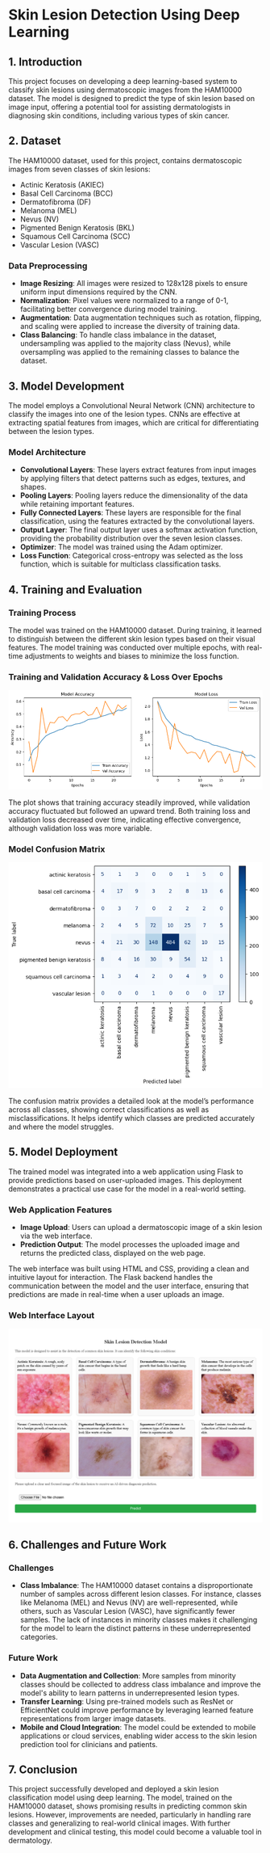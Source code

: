 # Skin Lesion Detection Using Deep Learning

## 1. Introduction

This project focuses on developing a deep learning-based system to classify skin lesions using dermatoscopic images from the HAM10000 dataset. The model is designed to predict the type of skin lesion based on image input, offering a potential tool for assisting dermatologists in diagnosing skin conditions, including various types of skin cancer.

## 2. Dataset

The HAM10000 dataset, used for this project, contains dermatoscopic images from seven classes of skin lesions:

- Actinic Keratosis (AKIEC)
- Basal Cell Carcinoma (BCC)
- Dermatofibroma (DF)
- Melanoma (MEL)
- Nevus (NV)
- Pigmented Benign Keratosis (BKL)
- Squamous Cell Carcinoma (SCC)
- Vascular Lesion (VASC)

### Data Preprocessing

- **Image Resizing**: All images were resized to 128x128 pixels to ensure uniform input dimensions required by the CNN.
- **Normalization**: Pixel values were normalized to a range of 0-1, facilitating better convergence during model training.
- **Augmentation**: Data augmentation techniques such as rotation, flipping, and scaling were applied to increase the diversity of training data.
- **Class Balancing**: To handle class imbalance in the dataset, undersampling was applied to the majority class (Nevus), while oversampling was applied to the remaining classes to balance the dataset.

## 3. Model Development

The model employs a Convolutional Neural Network (CNN) architecture to classify the images into one of the lesion types. CNNs are effective at extracting spatial features from images, which are critical for differentiating between the lesion types.

### Model Architecture

- **Convolutional Layers**: These layers extract features from input images by applying filters that detect patterns such as edges, textures, and shapes.
- **Pooling Layers**: Pooling layers reduce the dimensionality of the data while retaining important features.
- **Fully Connected Layers**: These layers are responsible for the final classification, using the features extracted by the convolutional layers.
- **Output Layer**: The final output layer uses a softmax activation function, providing the probability distribution over the seven lesion classes.
- **Optimizer**: The model was trained using the Adam optimizer.
- **Loss Function**: Categorical cross-entropy was selected as the loss function, which is suitable for multiclass classification tasks.

## 4. Training and Evaluation

### Training Process

The model was trained on the HAM10000 dataset. During training, it learned to distinguish between the different skin lesion types based on their visual features. The model training was conducted over multiple epochs, with real-time adjustments to weights and biases to minimize the loss function.

### Training and Validation Accuracy & Loss Over Epochs

![Training Accuracy and Loss](./readme-images/train_val.png)

The plot shows that training accuracy steadily improved, while validation accuracy fluctuated but followed an upward trend. Both training loss and validation loss decreased over time, indicating effective convergence, although validation loss was more variable.

### Model Confusion Matrix

![Confusion Matrix](./readme-images/matrix.png)

The confusion matrix provides a detailed look at the model’s performance across all classes, showing correct classifications as well as misclassifications. It helps identify which classes are predicted accurately and where the model struggles.

## 5. Model Deployment

The trained model was integrated into a web application using Flask to provide predictions based on user-uploaded images. This deployment demonstrates a practical use case for the model in a real-world setting.

### Web Application Features

- **Image Upload**: Users can upload a dermatoscopic image of a skin lesion via the web interface.
- **Prediction Output**: The model processes the uploaded image and returns the predicted class, displayed on the web page.

The web interface was built using HTML and CSS, providing a clean and intuitive layout for interaction. The Flask backend handles the communication between the model and the user interface, ensuring that predictions are made in real-time when a user uploads an image.

### Web Interface Layout

![Web Interface Screenshot](./readme-images/ui.png)

## 6. Challenges and Future Work

### Challenges

- **Class Imbalance**: The HAM10000 dataset contains a disproportionate number of samples across different lesion classes. For instance, classes like Melanoma (MEL) and Nevus (NV) are well-represented, while others, such as Vascular Lesion (VASC), have significantly fewer samples. The lack of instances in minority classes makes it challenging for the model to learn the distinct patterns in these underrepresented categories.

### Future Work

- **Data Augmentation and Collection**: More samples from minority classes should be collected to address class imbalance and improve the model's ability to learn patterns in underrepresented lesion types.
- **Transfer Learning**: Using pre-trained models such as ResNet or EfficientNet could improve performance by leveraging learned feature representations from larger image datasets.
- **Mobile and Cloud Integration**: The model could be extended to mobile applications or cloud services, enabling wider access to the skin lesion prediction tool for clinicians and patients.

## 7. Conclusion

This project successfully developed and deployed a skin lesion classification model using deep learning. The model, trained on the HAM10000 dataset, shows promising results in predicting common skin lesions. However, improvements are needed, particularly in handling rare classes and generalizing to real-world clinical images. With further development and clinical testing, this model could become a valuable tool in dermatology.
